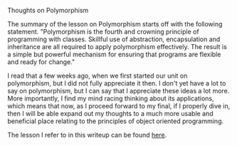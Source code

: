 <p>Thoughts on Polymorphism</p>
<p></p>
<p>
The summary of the lesson on Polymorphism starts off with the following statement. "Polymorphism is the fourth and crowning principle of programming with classes. Skillful use of abstraction, encapsulation and inheritance are all required to apply polymorphism effectively. The result is a simple but powerful mechanism for ensuring that programs are flexible and ready for change."
</p>
<p></p>
<p>
I read that a few weeks ago, when we first started our unit on polymorphism, but I did not fully appreciate it then. I don't yet have a lot to say on polymorphism, but I can say that I appreciate these ideas a lot more. More importantly, I find my mind racing thinking about its applications, which means that now, as I proceed forward to my final, if I properly dive in, then I will be able expand out my thoughts to a much more usable and beneficial place relating to the principles of object oriented programming. 
</p>
<p></p>
<p>
The lesson I refer to in this writeup can be found <a href= "https://byui-cse.github.io/cse210-course-2023/unit05/prepare.html"> here</a>.
</p>
